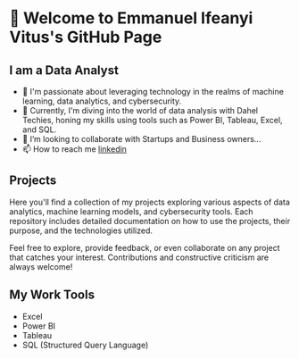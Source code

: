 # 👋 Welcome to Emmanuel Ifeanyi Vitus's GitHub Page #
##  I am a Data Analyst  ## 
- 👀 I'm passionate about leveraging technology in the realms of machine learning, data analytics, and cybersecurity.
- 🌱 Currently, I'm diving into the world of data analysis with Dahel Techies, honing my skills using tools such as Power BI, Tableau, Excel, and SQL.
- 💞️ I’m looking to collaborate with Startups and Business owners...
- 📫 How to reach me [linkedin](https://www.linkedin.com/in/emmanuel-vitus-Ifeanyi/)

 ## Projects
Here you'll find a collection of my projects exploring various aspects of data analytics, machine learning models, and cybersecurity tools. Each repository includes detailed documentation on how to use the projects, their purpose, and the technologies utilized.

Feel free to explore, provide feedback, or even collaborate on any project that catches your interest. Contributions and constructive criticism are always welcome!

## My Work Tools ##
- Excel
- Power BI
- Tableau
- SQL (Structured Query Language)
  


<!---
Emmanuel Ifeanyi Vitus is a ✨ special ✨ repository because its `README.md` (this file) appears on your GitHub profile.
You can click the Preview link to take a look at your changes.
--->
